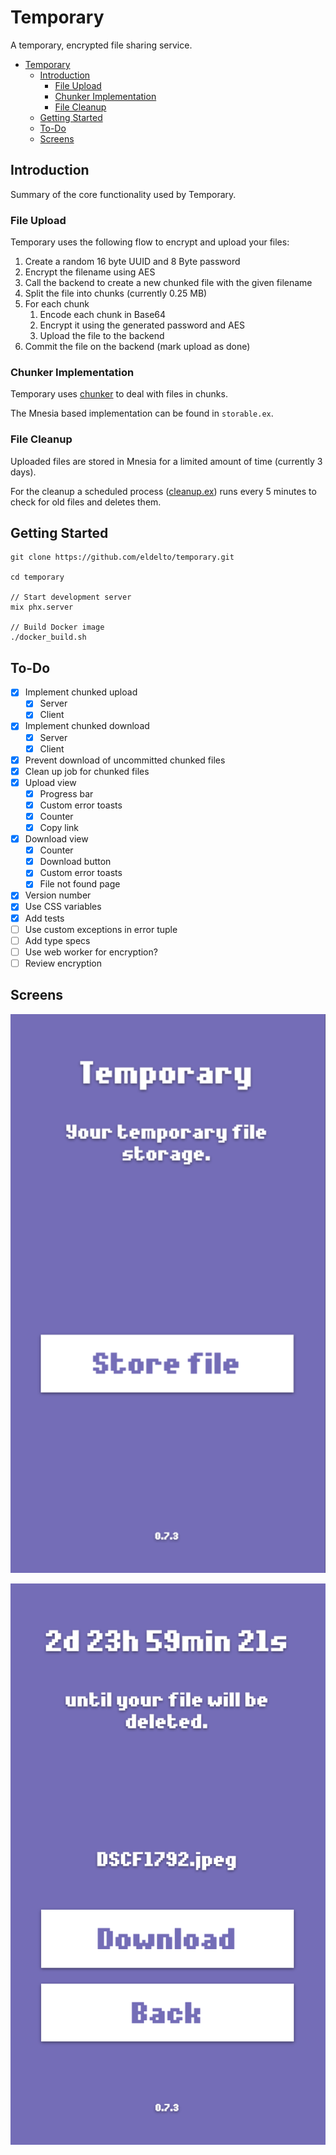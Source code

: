 
# Temporary

A temporary, encrypted file sharing service.

- [Temporary](#temporary)
  - [Introduction](#introduction)
    - [File Upload](#file-upload)
    - [Chunker Implementation](#chunker-implementation)
    - [File Cleanup](#file-cleanup)
  - [Getting Started](#getting-started)
  - [To-Do](#to-do)
  - [Screens](#screens)

## Introduction

Summary of the core functionality used by Temporary.

### File Upload

Temporary uses the following flow to encrypt and upload your files:

1.   Create a random 16 byte UUID and 8 Byte password
2.   Encrypt the filename using AES
3.   Call the backend to create a new chunked file with the given filename
4.   Split the file into chunks (currently 0.25 MB)
5.   For each chunk
     1.   Encode each chunk in Base64 
     2.   Encrypt it using the generated password and AES
     3.   Upload the file to the backend
6.   Commit the file on the backend (mark upload as done)

### Chunker Implementation

Temporary uses [chunker](https://github.com/eldelto/chunker) to deal with
files in chunks.

The Mnesia based implementation can be found in `storable.ex`.

### File Cleanup

Uploaded files are stored in Mnesia for a limited amount of time (currently 3
days).

For the cleanup a scheduled process ([cleanup.ex](https://github.com/eldelto/temporary/blob/master/lib/temporary_server/cleanup.ex)) runs every 5 minutes to check for old files and deletes them.

## Getting Started

```
git clone https://github.com/eldelto/temporary.git

cd temporary 

// Start development server
mix phx.server

// Build Docker image
./docker_build.sh
```

## To-Do

- [x] Implement chunked upload
  - [x] Server
  - [x] Client
- [x] Implement chunked download
  - [x] Server
  - [x] Client
- [x] Prevent download of uncommitted chunked files
- [x] Clean up job for chunked files
- [x] Upload view
  - [x] Progress bar
  - [x] Custom error toasts
  - [x] Counter
  - [x] Copy link
- [x] Download view
  - [x] Counter
  - [x] Download button
  - [x] Custom error toasts
  - [x] File not found page
- [x] Version number
- [x] Use CSS variables
- [x] Add tests
- [ ] Use custom exceptions in error tuple
- [ ] Add type specs
- [ ] Use web worker for encryption?
- [ ] Review encryption

## Screens

![Upload View](https://raw.githubusercontent.com/eldelto/temporary/master/docs/resources/upload-view.png)

![Download View](https://raw.githubusercontent.com/eldelto/temporary/master/docs/resources/download-view.png)
